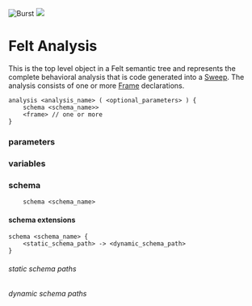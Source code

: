 ![Burst](../../../../../../../../../../doc/burst_small.png "")
![](../../../../../../../../../doc/felt_small.png "")

# Felt Analysis
This is the top level object in a Felt semantic tree and represents
the complete behavioral analysis that is code generated into a
[Sweep](../sweep/readme.md). The analysis consists of one or more
[Frame](../frame/readme.md) declarations.

    analysis <analysis_name> ( <optional_parameters> ) {
        schema <schema_name>> 
        <frame> // one or more
    }

### parameters

### variables

### schema
        schema <schema_name>

#### schema extensions
    schema <schema_name> {
        <static_schema_path> -> <dynamic_schema_path>
    }

###### static schema paths
###### dynamic schema paths
